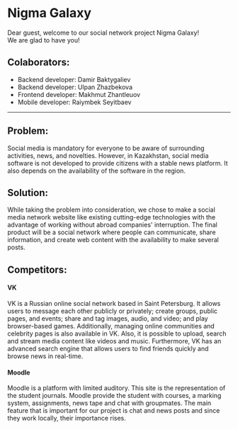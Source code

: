 # Nigma Galaxy  
Dear guest, welcome to our social network project Nigma Galaxy!  
We are glad to have you!  

## Colaborators:
- Backend developer: Damir Baktygaliev
- Backend developer: Ulpan Zhazbekova
- Frontend developer: Makhmut Zhantleuov
- Mobile developer: Raiymbek Seyitbaev

---  
## Problem:  
Social media is mandatory for everyone to be aware of surrounding activities, news, and novelties. However, in Kazakhstan, social media software is not developed to provide citizens with a stable news platform. It also depends on the availability of the software in the region.
  
## Solution:  
While taking the problem into consideration, we chose to make a social media network website like existing cutting-edge technologies with the advantage of working without abroad companies' interruption. 
The final product will be a social network where people can communicate, share information, and create web content with the availability to make several posts.
  
## Competitors:
#### VK
 VK is a Russian online social network based in Saint Petersburg. It allows users to message each other publicly or privately; create groups, public pages, and events; share and tag images, audio, and video; and play browser-based games. Additionally, managing online communities and celebrity pages is also available in VK. Also, it is possible to upload, search and stream media content like videos and music. Furthermore, VK has an advanced search engine that allows users to find friends quickly and browse news in real-time.
  
#### Moodle
 Moodle is a platform with limited auditory. This site is the representation of the student journals. Moodle provide the student with courses, a marking system, assignments, news tape and chat with groupmates. The main feature that is important for our project is chat and news posts and since they work locally, their importance rises.




